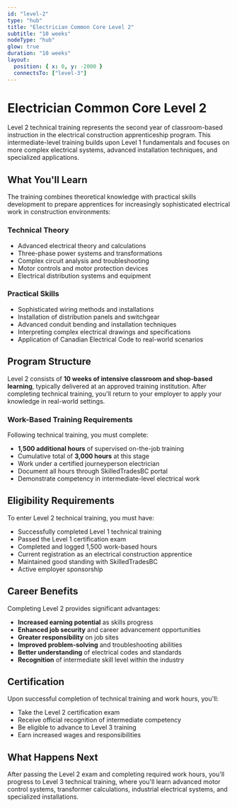 ```yaml
---
id: "level-2"
type: "hub"
title: "Electrician Common Core Level 2"
subtitle: "10 weeks"
nodeType: "hub"
glow: true
duration: "10 weeks"
layout:
  position: { x: 0, y: -2000 }
  connectsTo: ["level-3"]
---
```


# Electrician Common Core Level 2

Level 2 technical training represents the second year of classroom-based instruction in the electrical construction apprenticeship program. This intermediate-level training builds upon Level 1 fundamentals and focuses on more complex electrical systems, advanced installation techniques, and specialized applications.

## What You'll Learn

The training combines theoretical knowledge with practical skills development to prepare apprentices for increasingly sophisticated electrical work in construction environments:

### Technical Theory

- Advanced electrical theory and calculations
- Three-phase power systems and transformations
- Complex circuit analysis and troubleshooting
- Motor controls and motor protection devices
- Electrical distribution systems and equipment

### Practical Skills

- Sophisticated wiring methods and installations
- Installation of distribution panels and switchgear
- Advanced conduit bending and installation techniques
- Interpreting complex electrical drawings and specifications
- Application of Canadian Electrical Code to real-world scenarios

## Program Structure

Level 2 consists of **10 weeks of intensive classroom and shop-based learning**, typically delivered at an approved training institution. After completing technical training, you'll return to your employer to apply your knowledge in real-world settings.

### Work-Based Training Requirements

Following technical training, you must complete:

- **1,500 additional hours** of supervised on-the-job training
- Cumulative total of **3,000 hours** at this stage
- Work under a certified journeyperson electrician
- Document all hours through SkilledTradesBC portal
- Demonstrate competency in intermediate-level electrical work

## Eligibility Requirements

To enter Level 2 technical training, you must have:

- Successfully completed Level 1 technical training
- Passed the Level 1 certification exam
- Completed and logged 1,500 work-based hours
- Current registration as an electrical construction apprentice
- Maintained good standing with SkilledTradesBC
- Active employer sponsorship

## Career Benefits

Completing Level 2 provides significant advantages:

- **Increased earning potential** as skills progress
- **Enhanced job security** and career advancement opportunities
- **Greater responsibility** on job sites
- **Improved problem-solving** and troubleshooting abilities
- **Better understanding** of electrical codes and standards
- **Recognition** of intermediate skill level within the industry

## Certification

Upon successful completion of technical training and work hours, you'll:

- Take the Level 2 certification exam
- Receive official recognition of intermediate competency
- Be eligible to advance to Level 3 training
- Earn increased wages and responsibilities

## What Happens Next

After passing the Level 2 exam and completing required work hours, you'll progress to Level 3 technical training, where you'll learn advanced motor control systems, transformer calculations, industrial electrical systems, and specialized installations.
